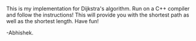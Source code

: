 This is my implementation for Dijkstra's algorithm. 
Run on a C++ compiler and follow the instructions! This will provide you with the shortest path as well as the shortest length.
Have fun!

-Abhishek.
